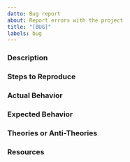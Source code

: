 ```yaml
---
datto: Bug report
about: Report errors with the project
title: "[BUG]"
labels: bug
---
```


<!--
  CHECKLIST:

  1. Is this the right issue type? Or is it a feature request?
  2. Is this a new issue?
    You can check the issues tab for all current issues.
    <img src='https://cdn.zappy.app/2e001d515aea2ed4a3942cd04ee2e761.png' width='600'>

    You can also see results for related issues while writing the new issue.
    <img src='https://cdn.zappy.app/9650571c7d6916b0bba92a8e02cb09e0.png' width='600'>

    If there is an existing issue, react with a thumbs up emoji on the initial post to upvote it!
    <img src='https://cdn.zappy.app/3e2b72f9011120cb814bbfd24e66bdc0.png' width='600'>

  3. Is this about a single topic? If not, create multiple issues and cross-reference.
-->

### Description

### Steps to Reproduce

<!--
    1. Go to '...'
    2. Click on '....'
    3. Scroll down to '....'
    4. See error
-->

### Actual Behavior

### Expected Behavior

### Theories or Anti-Theories

<!--
  If we've already done some research - please summarize it here so we can save ourselves
  a bit of time. Any working cases contrasted against this failing case is a good example!
-->

### Resources

<!--
     Screenshots,
     Slack conversations,
     Jira/Trello cards,
     any additional context,
-->
